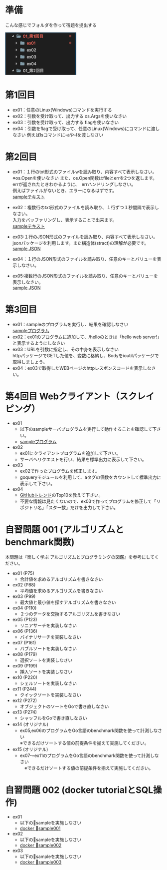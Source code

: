 # 準備
こんな感じでフォルダを作って宿題を提出する

![](/images/2018-11-19-20-29-53.png)


# 第1回目
- ex01：任意のLinux(Windows)コマンドを実行する
- ex02：引数を受け取って、出力する os.Argsを使いなさい
- ex03：引数を受け取って、出力する flagを使いなさい
- ex04：引数をflagで受け取って、任意のLinux(Windows)にコマンドに渡しなさい
例えばlsコマンドに-aや-lを渡しなさい

# 第2回目
- ex01：１行のtxt形式のファイルwを読み取り、内容すべて表示しなさい。   
※os.Openを使いなさい
また、os.Open関数はfileとerrを2つを返します。
errが返されたときわかるように、　errハンドリングしなさい。   
例えばファイルがないとき、エラーになるはずです。   
[sampleテキスト](/sample/sample002/kon.txt)   

- ex02：複数行のtxt形式のファイルを読み取り、１行ずつ１秒間隔で表示しなさい。   
入力をバッファリングし、表示することで出来ます。   
[sampleテキスト](/sample/sample002/all.txt)   

- ex03:１行のJSON形式のファイルを読み取り、内容すべて表示しなさい。   
jsonパッケージを利用します。また構造体(stract)の理解が必要です。   
[sample JSON](/sample/sample002/kon.json)   

- ex04：１行のJSON形式のファイルを読み取り、任意のキーとバリューを表示しなさい。   
- ex05:複数行のJSON形式のファイルを読み取り、任意のキーとバリューを表示しなさい。   
[sample JSON](/sample/sample002/go_study_member.json)   

# 第3回目
- ex01：sampleのプログラムを実行し、結果を確認しなさい   
[sampleプログラム](/sample/sample001)
- ex02：ex01のプログラムに追加して、/helloのときは「hello web server!」と表示するようにしなさい   
- ex03：URLを引数に指定し、その中身を表示しなさい   
httpパッケージでGETした値を、変数に格納し、Bodyをioutilパッケージで取得しましょう。   
- ex04：ex03で取得したWEBページのhttpレスポンスコードを表示しなさい。   


# 第4回目 Webクライアント（スクレイピング）
- ex01
  - 以下のsampleサーバプログラムを実行して動作することを確認して下さい。
  - [sampleプログラム](/sample/sample004)
- ex02
  - ex01にクライアントプログラムを追加して下さい。
  - サーバへリクエストを行い、結果を標準出力に表示して下さい。   
- ex03
  - ex02で作ったプログラムを修正します。
  - goqueryモジュールを利用して、aタグの個数をカウントして標準出力に表示して下さい。
- ex04
  - [GitHubトレンド](https://github.com/trending)のTop10を教えて下さい。
  - 不要な情報は見たくないので、ex03で作ってプログラムを修正して「リポジトリ名」「スター数」だけを出力して下さい。

# 自習問題 001 (アルゴリズムとbenchmark関数)
本問題は『楽しく学ぶ アルゴリズムとプログラミングの図鑑』を参考にしてください。
- ex01 (P75)
  - 合計値を求めるアルゴリズムを書きなさい
- ex02 (P88)
  - 平均値を求めるアルゴリズムを書きなさい
- ex03 (P99)
  - 最大値と最小値を探すアルゴリズムを書きなさい
- ex04 (P110)
  - ２つのデータを交換するアルゴリズムを書きなさい
- ex05 (P123)
  - リニアサーチを実装しなさい
- ex06 (P136)
  - バイナリサーチを実装しなさい
- ex07 (P161)
  - バブルソートを実装しなさい
- ex08 (P179)
  - 選択ソートを実装しなさい
- ex09 (P199)
  - 挿入ソートを実装しなさい
- ex10 (P220)
  - シェルソートを実装しなさい
- ex11 (P244)
  - クイックソートを実装しなさい
- ex12 (P272)
  - オブジェクトのソートをGoで書き直しなさい
- ex13 (P274)
  - シャッフルをGoで書き直しなさい
- ex14 (オリジナル)
  - ex05,ex06のプログラムをGo言語のbenchmark関数を使って計測しなさい  
  ※できるだけソートする値の前提条件を揃えて実施してください。
- ex15 (オリジナル)
  - ex07〜ex11のプログラムをGo言語のbenchmark関数を使って計測しなさい  
　※できるだけソートする値の前提条件を揃えて実施してください。

# 自習問題 002 (docker tutorialとSQL操作)
- ex01
  - 以下のsampleを実施しなさい
  - [docker sample001](/docker/sample001)
- ex02
  - 以下のsampleを実施しなさい
  - [docker sample002](/docker/sample002)
- ex03
  - 以下のsampleを実施しなさい
  - [docker sample003](/docker/sample003)




